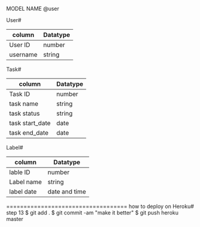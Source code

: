 MODEL NAME 
@user 

User# 

column   |  Datatype
---------|---------- 
User ID|number 
username|string 

Task# 

column      |   Datatype 
------------|--------------
Task ID|number 
task name|string 
task status|string 
task start_date|date
task end_date|date

Label# 

column    |Datatype 
----------|----------------
lable ID|number
Label name|string 
label date|date and time 

===================================
how to deploy on Heroku# step 13 
$ git add .
$ git commit -am "make it better"
$ git push heroku master 